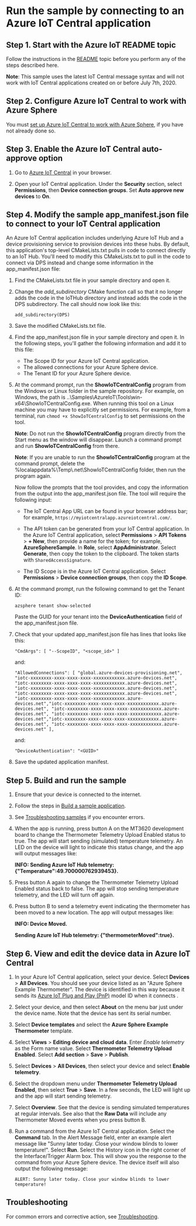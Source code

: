 # Run the sample by connecting to an Azure IoT Central application

## Step 1. Start with the Azure IoT README topic

Follow the instructions in the [README](./README.md) topic before you perform any of the steps described here.

**Note**: This sample uses the latest IoT Central message syntax and will not work with IoT Central applications created on or before July 7th, 2020.

## Step 2. Configure Azure IoT Central to work with Azure Sphere

You must [set up Azure IoT Central to work with Azure Sphere](https://docs.microsoft.com/azure-sphere/app-development/setup-iot-central), if you have not already done so.

## Step 3. Enable the Azure IoT Central auto-approve option

1. Go to [Azure IoT Central](https://apps.azureiotcentral.com/myapps) in your browser.

1. Open your IoT Central application. Under the **Security** section, select **Permissions**, then **Device connection groups**. Set **Auto approve new devices** to **On**.

## Step 4. Modify the sample app_manifest.json file to connect to your IoT Central application

An Azure IoT Central application includes underlying Azure IoT Hub and a device provisioning service to provision devices into these hubs. By default, this application's top-level CMakeLists.txt pulls in code to connect directly to an IoT Hub. You'll need to modify this CMakeLists.txt to pull in the code to connect via DPS instead and change some information in the app_manifest.json file:

1. Find the CMakeLists.txt file in your sample directory and open it.

1. Change the *add_subdirectory* CMake function call so that it no longer adds the code in the IoTHub directory and instead adds the code in the DPS subdirectory. The call should now look like this:

   `add_subdirectory(DPS)`

1. Save the modified CMakeLists.txt file.

1. Find the app_manifest.json file in your sample directory and open it. In the following steps, you'll gather the following information and add it to this file:

   - The Scope ID for your Azure IoT Central application.
   - The allowed connections for your Azure Sphere device.
   - The Tenant ID for your Azure Sphere device.

1. At the command prompt, run the **ShowIoTCentralConfig** program from the Windows or Linux folder in the sample repository. For example, on Windows, the path is ..\Samples\AzureIoT\Tools\win-x64\ShowIoTCentralConfig.exe. When running this tool on a Linux machine you may have to explicitly set permissions. For example, from a terminal, run `chmod +x ShowIoTCentralConfig` to set permissions on the tool.

   **Note**: Do not run the **ShowIoTCentralConfig** program directly from the Start menu as the window will disappear. Launch a command prompt and run **ShowIoTCentralConfig** from there.

   **Note**: If you are unable to run the **ShowIoTCentralConfig** program at the command prompt, delete the %localappdata%\Temp\\.net\ShowIoTCentralConfig folder, then run the program again.

   Now follow the prompts that the tool provides, and copy the information from the output into the app_manifest.json file. The tool will require the following input:

   - The IoT Central App URL can be found in your browser address bar; for example, `https://myiotcentralapp.azureiotcentral.com/`.

   - The API token can be generated from your IoT Central application. In the Azure IoT Central application, select **Permissions** > **API Tokens** > **+ New**, then provide a name for the token; for example, **AzureSphereSample**. In **Role**, select **AppAdministrator**. Select **Generate**, then copy the token to the clipboard. The token starts with `SharedAccessSignature`.

   - The ID Scope is in the Azure IoT Central application. Select **Permissions** > **Device connection groups**, then copy the **ID Scope**.

1. At the command prompt, run the following command to get the Tenant ID:

   `azsphere tenant show-selected`

   Paste the GUID for your tenant into the **DeviceAuthentication** field of the app_manifest.json file.

1. Check that your updated app_manifest.json file has lines that looks like this:

      `"CmdArgs": [ "--ScopeID", "<scope_id>" ]`

   and:

      `"AllowedConnections": [ "global.azure-devices-provisioning.net", "iotc-xxxxxxxx-xxxx-xxxx-xxxx-xxxxxxxxxxxx.azure-devices.net", "iotc-xxxxxxxx-xxxx-xxxx-xxxx-xxxxxxxxxxxx.azure-devices.net", "iotc-xxxxxxxx-xxxx-xxxx-xxxx-xxxxxxxxxxxx.azure-devices.net", "iotc-xxxxxxxx-xxxx-xxxx-xxxx-xxxxxxxxxxxx.azure-devices.net", "iotc-xxxxxxxx-xxxx-xxxx-xxxx-xxxxxxxxxxxx.azure-devices.net","iotc-xxxxxxxx-xxxx-xxxx-xxxx-xxxxxxxxxxxx.azure-devices.net", "iotc-xxxxxxxx-xxxx-xxxx-xxxx-xxxxxxxxxxxx.azure-devices.net", "iotc-xxxxxxxx-xxxx-xxxx-xxxx-xxxxxxxxxxxx.azure-devices.net","iotc-xxxxxxxx-xxxx-xxxx-xxxx-xxxxxxxxxxxx.azure-devices.net", "iotc-xxxxxxxx-xxxx-xxxx-xxxx-xxxxxxxxxxxx.azure-devices.net" ],`

   and:

      `"DeviceAuthentication": "<GUID>"`

1. Save the updated application manifest.

## Step 5. Build and run the sample

1. Ensure that your device is connected to the internet.

1. Follow the steps in [Build a sample application](../../BUILD_INSTRUCTIONS.md).

1. See [Troubleshooting samples](../troubleshooting.md) if you encounter errors.

1. When the app is running, press button A on the MT3620 development board to change the Thermometer Telemetry Upload Enabled status to true. The app will start sending (simulated) temperature telemetry.  An LED on the device will light to indicate this status change, and the app will output messages like:

   **INFO: Sending Azure IoT Hub telemetry: {"Temperature":49.700000762939453}.**

1. Press button A again to change the Thermometer Telemetry Upload Enabled status back to false. The app will stop sending temperature telemetry, and the LED will turn off again.

1. Press button B to send a telemetry event indicating the thermometer has been moved to a new location. The app will output messages like:

   **INFO: Device Moved.**

   **Sending Azure IoT Hub telemetry: {"thermometerMoved":true}.**

## Step 6. View and edit the device data in Azure IoT Central

1. In your Azure IoT Central application, select your device. Select **Devices** > **All Devices**. You should see your device listed as an "Azure Sphere Example Thermometer". The device is identified in this way because it sends its [Azure IoT Plug and Play (PnP)](https://docs.microsoft.com/azure/iot-pnp/) model ID when it connects     .

1. Select your device, and then select **About** on the menu bar just under the device name. Note that the device has sent its serial number.

1. Select **Device templates** and select the **Azure Sphere Example Thermometer** template.

1. Select **Views** > **Editing device and cloud data**. Enter *Enable telemetry* as the Form name value. Select **Thermometer Telemetry Upload Enabled**. Select **Add section** > **Save** > **Publish**.

1. Select **Devices** > **All Devices**, then select your device and select **Enable telemetry**.

1. Select the dropdown menu under **Thermometer Telemetry Upload Enabled**, then select **True** > **Save**. In a few seconds, the LED will light up and the app will start sending telemetry.

1. Select **Overview**. See that the device is sending simulated temperatures at regular intervals. See also that the **Raw Data** will include any Thermometer Moved events when you press button B.

1. Run a command from the Azure IoT Central application. Select the **Command** tab.  In the Alert Message field, enter an example alert message like "Sunny later today. Close your window blinds to lower temperature!".  Select **Run**. Select the History icon in the right corner of the Interface/Trigger Alarm box. This will show you the response to the command from your Azure Sphere device. The device itself will also output the following message:

   ```
   ALERT: Sunny later today. Close your window blinds to lower temperature!
   ```

## Troubleshooting

For common errors and corrective action, see [Troubleshooting](./AzureIoTTroubleshooting.md).
